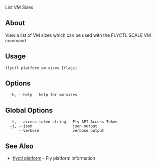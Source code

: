 <p class="font-medium tracking-tight text-gray-400 text-lg -mt-4 mb-9 pb-5 border-b">
  List VM Sizes
</p>

## About

View a list of VM sizes which can be used with the FLYCTL SCALE VM command

## Usage

~~~
flyctl platform vm-sizes [flags]
~~~

## Options

~~~
  -h, --help   help for vm-sizes
~~~

## Global Options

~~~
  -t, --access-token string   Fly API Access Token
  -j, --json                  json output
      --verbose               verbose output
~~~

## See Also

* [flyctl platform](/docs/flyctl/platform/)	 - Fly platform information

